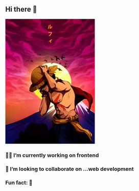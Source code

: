## Hi there 👋
<Img src="luffy.PNG" alt="luffy">




### 👨‍💻 I’m currently working on frontend 
### 🙆 I’m looking to collaborate on ...web development 
### Fun fact: 🤌

